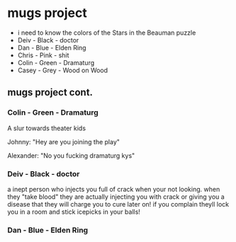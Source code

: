 # mugs project

- i need to know the colors of the Stars in the Beauman puzzle
- Deiv - Black - doctor
- Dan - Blue - Elden Ring
- Chris - Pink - shit
- Colin - Green - Dramaturg
- Casey - Grey - Wood on Wood

## mugs project cont.

### Colin - Green - Dramaturg

A slur towards theater kids

Johnny: "Hey are you joining the play"

Alexander: "No you fucking dramaturg kys"

### Deiv - Black - doctor

a inept person who injects you full of crack when your not looking. when they "take blood" they are actually injecting you with crack or giving you a disease that they will charge you to cure later on! if you complain theyll lock you in a room and stick icepicks in your balls!

### Dan - Blue - Elden Ring
